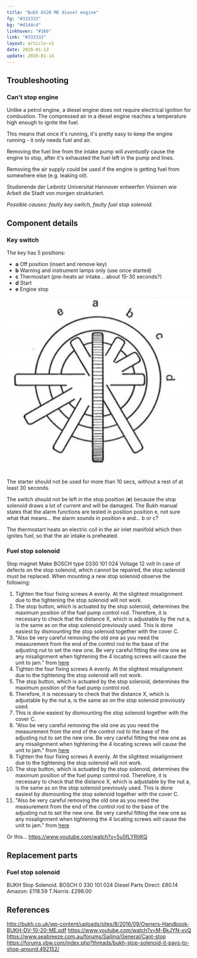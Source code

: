 ```yaml
---
title: "Bukh DV20 ME diesel engine"
fg: "#333333"
bg: "#d1d4cd"
linkhover: "#366"
link: "#333333"
layout: article-v2
date: 2020-01-13
update: 2020-01-14
---
```

## Troubleshooting
### Can't stop engine
Unlike a petrol engine, a diesel engine does not require electrical ignition for combustion. The compressed air in a diesel engine reaches a temperature high enough to ignite the fuel.

This means that once it's running, it's pretty easy to keep the engine running - it only needs fuel and air.

Removing the fuel line from the intake pump will *eventually* cause the engine to stop, after it's exhausted the fuel left in the pump and lines.

Removing the air supply could be used if the engine is getting fuel from somewhere else (e.g. leaking oil).

Studierende der Leibnitz Universitat Hannover entwerfen Visionen wie Arbeit die Stadt von morgen strukturiert.

*Possible causes: faulty key switch, faulty fuel stop solenoid.*

## Component details
### Key switch
The key has 5 positions:
+ **a** Off position (insert and remove key)
+ **b** Warning and instrument lamps only (use once started)
+ **c** Thermostart (pre-heats air intake... about 15-30 seconds?)
+ **d** Start
+ **e** Engine stop

![Diagram of key positions](/assets/images/bukh-key-switch.png)

The starter should not be used for more than 10 secs, without a rest of at least 30 seconds.

The switch should not be left in the stop position (**e**) because the stop solenoid draws a lot of current and will be damaged. The Bukh manual states that the alarm functions are tested in position position e, not sure what that means... the alarm sounds in position e and... b or c?

The thermostart heats an electric coil in the air inlet manifold which then ignites fuel, so that the air intake is preheated.

### Fuel stop solenoid

Stop magnet
Make BOSCH type 0330 101 024
Voltage 12 volt
In case of defects on the stop solenoid, which cannot be repaired, the stop solenoid must be replaced. When mounting a new stop solenoid observe the following:
1. Tighten the four fixing screws A evenly. At the slightest misalignment due to the tightening the stop solenoid will not work.
2. The stop button, which is actuated by the stop solenoid, determines the maximum position of the fuel pump control rod. Therefore, it is necessary to check that the distance X, which is adjustable by the nut a, is the same as
on the stop solenoid previously used.
This is done easiest by dismounting the stop solenoid together with the cover C.
3. "Also be very careful removing the old one as you need the measurement from the end of the control rod to the base of the adjusting nut to set the new one. Be very careful fitting the new one as any misalignment when tightening the 4 locating screws will cause the unit to jam." from [here](https://forums.ybw.com/index.php?threads/bukh-solenoid.331375/)
4. Tighten the four fixing screws A evenly. At the slightest misalignment due to the tightening the stop solenoid will not work.
5. The stop button, which is actuated by the stop solenoid, determines the maximum position of the fuel pump control rod.
6. Therefore, it is necessary to check that the distance X, which is adjustable by the nut a, is the same as
on the stop solenoid previously used.
7. This is done easiest by dismounting the stop solenoid together with the cover C.
8. "Also be very careful removing the old one as you need the measurement from the end of the control rod to the base of the adjusting nut to set the new one. Be very careful fitting the new one as any misalignment when tightening the 4 locating screws will cause the unit to jam." from [here](https://forums.ybw.com/index.php?threads/bukh-solenoid.331375/)
9. Tighten the four fixing screws A evenly. At the slightest misalignment due to the tightening the stop solenoid will not work.
10. The stop button, which is actuated by the stop solenoid, determines the maximum position of the fuel pump control rod. Therefore, it is necessary to check that the distance X, which is adjustable by the nut a, is the same as
on the stop solenoid previously used.
This is done easiest by dismounting the stop solenoid together with the cover C.
11. "Also be very careful removing the old one as you need the measurement from the end of the control rod to the base of the adjusting nut to set the new one. Be very careful fitting the new one as any misalignment when tightening the 4 locating screws will cause the unit to jam." from [here](https://forums.ybw.com/index.php?threads/bukh-solenoid.331375/)




Or this...
https://www.youtube.com/watch?v=5u5fLYRtiKQ

## Replacement parts
### Fuel stop solenoid
BUKH Stop Solenoid. BOSCH 0 330 101 024
Diesel Parts Direct: £80.14
Amazon: £118.59
T.Norris: £298.00

## References
http://bukh.co.uk/wp-content/uploads/sites/8/2016/09/Owners-Handbook-BUKH-DV-10-20-ME.pdf
https://www.youtube.com/watch?v=M-BkJYN-xvQ
https://www.seabreeze.com.au/forums/Sailing/General/Cant-stop
https://forums.ybw.com/index.php?threads/bukh-stop-solenoid-it-pays-to-shop-around.492152/
